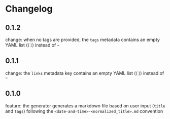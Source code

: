 # Changelog

## 0.1.2

change: when no tags are provided, the `tags` metadata contains an empty YAML list (`[]`) instead of `~`

## 0.1.1

change: the `links` metadata key contains an empty YAML list (`[]`) instead of `~`

## 0.1.0

feature: the generator generates a markdown file based on user input (`title` and `tags`) following the `<date-and-time>-<normalized_title>.md` convention
